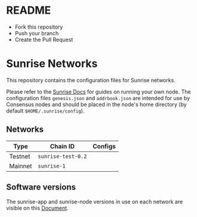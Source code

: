 # README

- Fork this repository
- Push your branch
- Create the Pull Request

# Sunrise Networks

This repository contains the configuration files for Sunrise networks.

Please refer to the [Sunrise Docs](https://docs.sunriselayer.io/) for guides on running your own node. The configuration files `genesis.json` and `addrbook.json` are intended for use by Consensus nodes and should be placed in the node's home directory (by default `$HOME/.sunrise/config`).

## Networks

| Type    | Chain ID     | Configs                    |
|---------|--------------|----------------------------|
| Testnet | `sunrise-test-0.2`    |       |
| Mainnet | `sunrise-1`   |    |

## Software versions

The sunrise-app and sunrise-node versions in use on each network are visible on this [Document](https://docs.sunriselayer.io/run-a-sunrise-node/networks).
